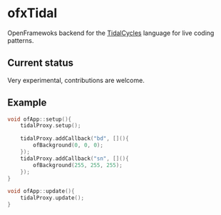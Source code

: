 # ofxTidal

OpenFramewoks backend for the [TidalCycles](https://tidalcycles.org/) language
for live coding patterns.


## Current status

Very experimental, contributions are welcome.



## Example

```C++
void ofApp::setup(){
	tidalProxy.setup();

	tidalProxy.addCallback("bd", [](){
		ofBackground(0, 0, 0);
	});
	tidalProxy.addCallback("sn", [](){
		ofBackground(255, 255, 255);
	});
}

void ofApp::update(){
	tidalProxy.update();
}

```
